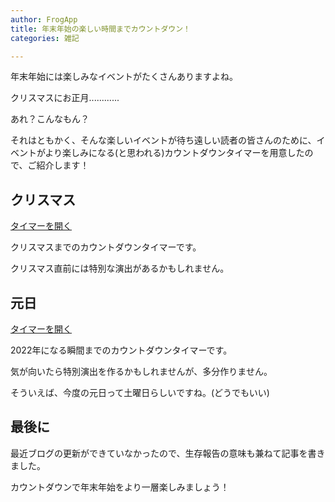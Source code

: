 ```yaml
---
author: FrogApp
title: 年末年始の楽しい時間までカウントダウン！
categories: 雑記

---
```

年末年始には楽しみなイベントがたくさんありますよね。

クリスマスにお正月............

あれ？こんなもん？

それはともかく、そんな楽しいイベントが待ち遠しい読者の皆さんのために、イベントがより楽しみになる(と思われる)カウントダウンタイマーを用意したので、ご紹介します！

## クリスマス

<a href="https://blog.frogapp.net/countdown-timer/?date=2021/12/25&time=00:00&title=%E3%82%AF%E3%83%AA%E3%82%B9%E3%83%9E%E3%82%B9" target="_blank" rel="noopener noreferrer">タイマーを開く</a>

クリスマスまでのカウントダウンタイマーです。

クリスマス直前には特別な演出があるかもしれません。

## 元日

<a href="https://blog.frogapp.net/countdown-timer/?date=2022/01/01&time=00:00&title=%E3%81%95%E3%82%89%E3%81%B02021%E3%80%81%E3%82%88%E3%82%8D%E3%81%97%E3%81%8F2022" target="_blank" rel="noopener noreferrer">タイマーを開く</a>

2022年になる瞬間までのカウントダウンタイマーです。

気が向いたら特別演出を作るかもしれませんが、多分作りません。

そういえば、今度の元日って土曜日らしいですね。(どうでもいい)

## 最後に

最近ブログの更新ができていなかったので、生存報告の意味も兼ねて記事を書きました。

カウントダウンで年末年始をより一層楽しみましょう！
